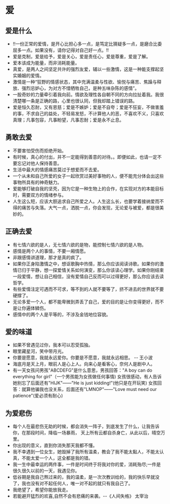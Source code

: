 # 爱

## 爱是什么

- !!一份正常的爱情，是开心比担心多一点，是笃定比猜疑多一点，是磨合比委屈多一点。如果没有，请你记得对自己好一点。!!
- 爱是克制，爱是给予，爱是关心，爱是责任心，爱是尊重，爱是了解。
- 爱本该成为能量，而非消耗能量。
- 真爱，是两人之间坚定共许的强烈友爱，辅以一些激情，这是一种能支撑起坚实婚姻的爱情。
- 激情是一种“狂野的情感状态，其中充满温柔与性欲、愉悦与痛苦、焦躁与释放、强烈忌妒心，为对方不惜牺牲自己，是种五味杂陈的感情”。
- 一股奇妙的力量牵引着我向前。情欲及理性各自朝不同的方向拉扯着我。我很清楚哪一条是正确的路，心里也很认同，但我却踏上错误的路。
- 爱是恒久忍耐，又有恩慈；爱是不嫉妒；爱是不自夸；爱是不狂妄，不做害羞的事，不求自己的益处，不轻易发怒，不计算他人的恶，不喜欢不义，只喜欢真理；凡事包容，凡事盼望，凡事忍耐；爱是永不止息。


## 勇敢去爱

- 不要害怕受伤而拒绝开始。
- 有时候，真心的付出，并不一定能得到善意的对待。。即便如此，也请一定不要忘记对他人保持善意。
- 生活中最大的情感痛苦莫过于想爱而不去爱。
- 一个从未和自己所爱的女子一起欣赏过美好事物的人，便不能充分体会出这些事物所具有的神奇魅力。
- 爱能够打破自我的坚壳，因为它是一种生物上的合作，在实现对方的本能目标时，需要双方的情绪参与。
- 人生这么短，应该大胆追求自己所爱之人。人生这么长，也要学着接纳爱而不得的痛苦与失落。大气一点，洒脱一点，你会发现，无论爱与被爱，都是很美妙的。


## 正确去爱

- 有七情六欲的是人，无七情六欲的是物，能控制七情六欲的是人物。
- 感情是两个人的事情，不要一厢情愿。
- 非跟感情讲道理，那才是真的疯了。
- 如果你正身陷激情之中，想讴歌胸中热情，那么你应该阅读诗歌。如果你的激情已归于平静，想一探爱情关系如何演变，那么你该读心理学。如果你刚结束一段爱情，想让自己相信，没有爱情自己反而可以过得更好，那么你应该去读哲学。
- 有些爱情注定可遇而不可求，等不到的人就不要等了，挤不进去的世界就不要硬撑了。
- 无论多爱一个人，都不能卑微到弄丢了自己，爱的目的是让你变得更好，而不是让你遍体鳞伤。
- 感情中的两个人是平等的，不涉及金钱地位容貌。


## 爱的味道

- 如果不曾遇见过你，我本可以忍受孤独。
- 眼里藏星河，笑中带月光。
- 你要是愿意，我就永远爱你。你要是不愿意，我就永远相思。 -- 王小波
- 海底月是天上月，眼前人是心上人。向来心是看客心，奈何人是剧中人。
- 有一天女孩问男孩"ABCDEFG"是什么意思，男孩回答："A boy can do everything for girl"（一个男孩能为女孩做任何事情) 女孩很感动，有人告诉她别忘了后面还有"HIJK"――"He is just kidding!"(他只是在开玩笑) 女孩回答：就算他骗我也没关系，后面还有"LMNOP"――"Love must need our patience"(爱必须有耐心)


## 为爱悲伤

- 每个人在最悲伤无助的时候，都会消失一阵子，到底发生了什么，让我告诉你，在那段时间，降临一场暴雨， 天上所有云都自杀身亡，从此以后，晴空万里。
- 你出现的意义，直到你消失那天我都不懂。
- 我不幸遇到一位女生，她毁掉了我所有温柔，教会了我不能太黏人，不能太认真，不能太爱一个人，这全都是我的错。
- 我一生中最幸运的两件事，一件是时间终于将我对你的爱，消耗殆尽;一件是很久很久以前的一天，我遇见你。
- 低谷期是我自己熬过来的，我的温柔，是一次次教训给的，我的快乐早就没了，我也没有对不起任何人，唯一对不起的就只有我自己了。
- 我绝望了，希望你能放我走。
- 若能避开猛烈的欢喜,自然不会有悲痛的来袭。--《人间失格》 太宰治
